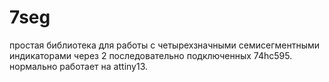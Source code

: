 # 7seg
простая библиотека для работы с четырехзначными семисегментными индикаторами через 2 последовательно подключенных 74hc595.
нормально работает на attiny13.
